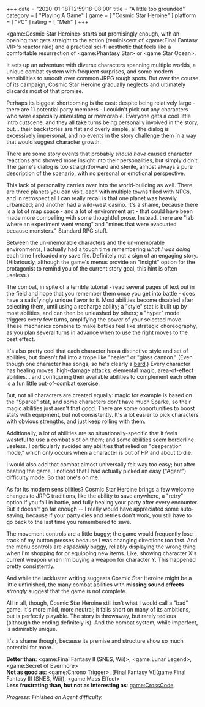+++
date = "2020-01-18T12:59:18-08:00"
title = "A little too grounded"
category = [ "Playing A Game" ]
game = [ "Cosmic Star Heroine" ]
platform = [ "PC" ]
rating = [ "Meh" ]
+++

<game:Cosmic Star Heroine> starts out promisingly enough, with an opening that gets straight to the action (reminiscent of <game:Final Fantasy VII>'s reactor raid) and a practical sci-fi aesthetic that feels like a comfortable resurrection of <game:Phantasy Star> or <game:Star Ocean>.

It sets up an adventure with diverse characters spanning multiple worlds, a unique combat system with frequent surprises, and some modern sensibilities to smooth over common JRPG rough spots.  But over the course of its campaign, Cosmic Star Heroine gradually neglects and ultimately discards most of that promise.

Perhaps its biggest shortcoming is the cast: despite being relatively large - there are 11 potential party members - I couldn't pick out any characters who were especially <i>interesting</i> or memorable.  Everyone gets a cool little intro cutscene, and they all take turns being personally involved in the story, but... their backstories are flat and overly simple, all the dialog is excessively impersonal, and no events in the story challenge them in a way that would suggest character growth.

There are some story events that probably <i>should have</i> caused character reactions and showed more insight into their personalities, but simply didn't.  The game's dialog is too straightforward and sterile, almost always a pure description of the scenario, with no personal or emotional perspective.

This lack of personality carries over into the world-building as well.  There are three planets you can visit, each with multiple towns filled with NPCs, and in retrospect all I can really recall is that one planet was heavily urbanized; and another had a wild-west casino.  It's a shame, because there is a lot of map space - and a lot of environment art - that could have been made more compelling with some thoughtful prose.  Instead, there are "lab where an experiment went wrong" and "mines that were evacuated because monsters."  Standard RPG stuff.

Between the un-memorable characters and the un-memorable environments, I actually had a tough time remembering <i>what I was doing</i> each time I reloaded my save file.  Definitely not a sign of an engaging story.  (Hilariously, although the game's menus provide an "Insight" option for the protagonist to remind you of the current story goal, this hint is often useless.)

The combat, in spite of a terrible tutorial - read several pages of text out in the field and hope that you remember them once you get into battle - does have a satisfyingly unique flavor to it.  Most abilities become disabled after selecting them, until using a recharge ability; a "style" stat is built up by most abilities, and can then be unleashed by others; a "hyper" mode triggers every few turns, amplifying the power of your selected move.  These mechanics combine to make battles feel like strategic choreography, as you plan several turns in advance when to use the right moves to the best effect.

It's also pretty cool that each character has a distinctive style and set of abilities, but doesn't fall into a trope like "healer" or "glass cannon."  (Even though one character has songs, so he's clearly a <a href="https://www.youtube.com/watch?v=NlWv0d_3Ar8">bard</a>.)  Every character has healing moves, high-damage attacks, elemental magic, area-of-effect abilities... and configuring their available abilities to complement each other is a fun little out-of-combat exercise.

But, not all characters are created equally: magic for example is based on the "Sparke" stat, and some characters don't have much Sparke, so their magic abilities just aren't that good.  There are some opportunities to boost stats with equipment, but not consistently.  It's a lot easier to pick characters with obvious strengths, and just keep rolling with them.

Additionally, a lot of abilities are so situationally-specific that it feels wasteful to use a combat slot on them; and some abilities seem borderline useless.  I particularly avoided any abilities that relied on "desperation mode," which only occurs when a character is out of HP and about to die.

I would also add that combat almost universally felt way too easy; but after beating the game, I noticed that I had actually picked an easy ("Agent") difficulty mode.  So that one's on me.

As for its modern sensibilities?  Cosmic Star Heroine brings a few welcome changes to JRPG traditions, like the ability to save anywhere, a "retry" option if you fall in battle, and fully healing your party after every encounter.  But it doesn't go far enough -- I really would have appreciated some auto-saving, because if your party dies and retries don't work, you still have to go back to the last time you remembered to save.

The movement controls are a little buggy; the game would frequently lose track of my button presses because I was changing directions too fast.  And the menu controls are <i>especially</i> buggy, reliably displaying the wrong thing when I'm shopping for or equipping new items.  Like, showing character X's current weapon when I'm buying a weapon for character Y.  This happened pretty consistently.

And while the lackluster writing suggests Cosmic Star Heroine might be a little unfinished, the many combat abilities with <b>missing sound effects</b> <i>strongly</i> suggest that the game is not complete.

All in all, though, Cosmic Star Heroine still isn't what I would call a "bad" game.  It's more mild, more neutral; it falls short on many of its ambitions, but is perfectly playable.  The story is throwaway, but rarely tedious (although the ending definitely is).  And the combat system, while imperfect, is admirably unique.

It's a shame though, because its premise and structure show so much potential for more.

<b>Better than</b>: <game:Final Fantasy II (SNES, Wii)>, <game:Lunar Legend>, <game:Secret of Evermore>  
<b>Not as good as</b>: <game:Chrono Trigger>, [Final Fantasy VI](game:Final Fantasy III (SNES, Wii)), <game:Mass Effect>  
<b>Less frustrating than, but not as interesting as</b>: <game:CrossCode>

<i>Progress: Finished on Agent difficulty.</i>

